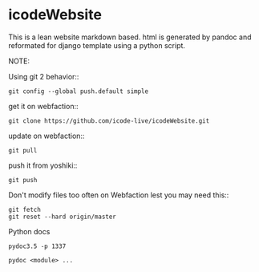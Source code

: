 # icodeWebsite

This is a lean website markdown based. html is generated by pandoc and 
reformated for django template using a python script.

NOTE:

Using git 2 behavior::

    git config --global push.default simple


get it on webfaction::

    git clone https://github.com/icode-live/icodeWebsite.git

update on webfaction::

    git pull

push it from yoshiki::

    git push

Don't modify files too often on Webfaction lest you may need this::

	git fetch
	git reset --hard origin/master

Python docs

    pydoc3.5 -p 1337

    pydoc <module> ...
